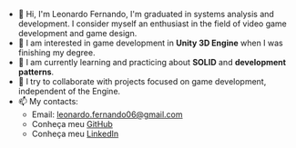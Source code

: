 * 👋 Hi, I'm Leonardo Fernando, I'm graduated in systems analysis and development. I consider myself an enthusiast in the field of video game development and game design.
* 👀 I am interested in game development in **Unity 3D Engine** when I was finishing my degree.
* 🌱 I am currently learning and practicing about **SOLID** and **development patterns**.
* 💞️ I try to collaborate with projects focused on game development, independent of the Engine.
* 📫 My contacts:
   * Email: [leonardo.fernando06@gmail.com](leonardo.fernando06@gmail.com)
   * Conheça meu [GitHub](https://github.com/LeonardoFernandoSS)
   * Conheça meu [LinkedIn](linkedin.com/in/leonardo-fernando-87a887172)

<!---
LeonardoFernandoSS/LeonardoFernandoSS is a ✨ special ✨ repository because its `README.md` (this file) appears on your GitHub profile.
You can click the Preview link to take a look at your changes.
--->
